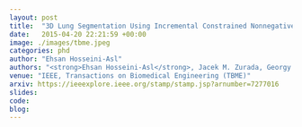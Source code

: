 ```yaml
---
layout: post
title:  "3D Lung Segmentation Using Incremental Constrained Nonnegative Matrix Factorization"
date:   2015-04-20 22:21:59 +00:00
image: ./images/tbme.jpeg
categories: phd
author: "Ehsan Hosseini-Asl"
authors: "<strong>Ehsan Hosseini-Asl</strong>, Jacek M. Zurada, Georgy Gimel'farb, Ayman El-Baz"
venue: "IEEE, Transactions on Biomedical Engineering (TBME)"
arxiv: https://ieeexplore.ieee.org/stamp/stamp.jsp?arnumber=7277016
slides:
code: 
blog: 
---
```

 
